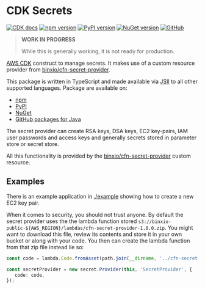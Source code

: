# CDK Secrets

[![CDK docs](https://img.shields.io/badge/CDK-docs-orange)][docs]
[![npm version](https://badge.fury.io/js/cdk-secrets.svg)][npm]
[![PyPI version](https://badge.fury.io/py/cdk-secrets.svg)][PyPI]
[![NuGet version](https://badge.fury.io/nu/CDK.Secrets.svg)][NuGet]
[![GitHub](https://img.shields.io/github/license/udondan/cdk-secrets)][license]

> **WORK IN PROGRESS**
>
> While this is generally working, it is not ready for production.

[AWS CDK] construct to manage secrets. It makes use of a custom resource provider from [binxio/cfn-secret-provider].

This package is written in TypeScript and made available via [JSII] to all other supported languages. Package are available on:

- [npm]
- [PyPI]
- [NuGet]
- [GitHub packages for Java][Maven]

The secret provider can create RSA keys, DSA keys, EC2 key-pairs, IAM user passwords and access keys and generally secrets stored in parameter store or secret store.

All this functionality is provided by the [binxio/cfn-secret-provider] custom resource.

## Examples

There is an example application in [./example](https://github.com/udondan/cdk-secrets/blob/master/example) showing how to create a new EC2 key pair.

When it comes to security, you should not trust anyone. By default the secret provider uses the the lambda function stored `s3://binxio-public-${AWS_REGION}/lambdas/cfn-secret-provider-1.0.0.zip`. You might want to download this file, review its contents and store it in your own bucket or along with your code. You then can create the lambda function from that zip file instead lie so:

```ts
const code = lambda.Code.fromAsset(path.join(__dirname, '../cfn-secret-provider-1.0.0.zip'));

const secretProvider = new secret.Provider(this, 'SecretProvider', {
   code: code,
});
```

   [AWS CDK]: https://aws.amazon.com/cdk/
   [JSII]: https://github.com/aws/jsii
   [npm]: https://www.npmjs.com/package/cdk-secrets
   [PyPI]: https://pypi.org/project/cdk-secrets/
   [NuGet]: https://www.nuget.org/packages/CDK.Secrets/
   [Maven]: https://github.com/udondan/cdk-secrets/packages/99420
   [docs]: https://awscdk.io/packages/cdk-secrets@0.4.0
   [license]: https://github.com/udondan/cdk-secrets/blob/master/LICENSE
   [binxio/cfn-secret-provider]: https://github.com/binxio/cfn-secret-provider
